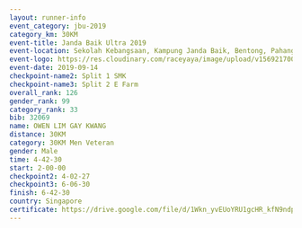 ```yaml
---
layout: runner-info 
event_category: jbu-2019 
category_km: 30KM 
event-title: Janda Baik Ultra 2019  
event-location: Sekolah Kebangsaan, Kampung Janda Baik, Bentong, Pahang, Malaysia 
event-logo: https://res.cloudinary.com/raceyaya/image/upload/v1569217009/logo/janda-baik_vch1pc.jpg 
event-date: 2019-09-14 
checkpoint-name2: Split 1 SMK 
checkpoint-name3: Split 2 E Farm 
overall_rank: 126
gender_rank: 99
category_rank: 33
bib: 32069
name: OWEN LIM GAY KWANG
distance: 30KM
category: 30KM Men Veteran
gender: Male
time: 4-42-30
start: 2-00-00
checkpoint2: 4-02-27
checkpoint3: 6-06-30
finish: 6-42-30
country: Singapore
certificate: https://drive.google.com/file/d/1Wkn_yvEUoYRU1gcHR_kfN9ndpnqNlaxG/view?usp=sharing
---
```

